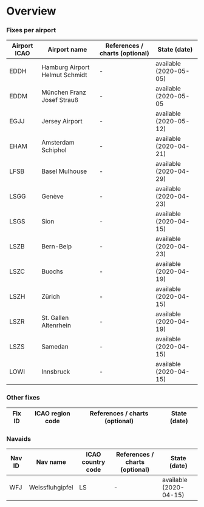 # Overview

### Fixes per airport
Airport ICAO | Airport name | References / charts (optional) | State (date)
------------ | ------------ | ------------------------------ | ------------
EDDH | Hamburg Airport Helmut Schmidt | - | available (2020-05-05)
EDDM | München Franz Josef Strauß | - | available (2020-05-05
EGJJ | Jersey Airport | - | available (2020-05-12)
EHAM | Amsterdam Schiphol | - | available (2020-04-21)
LFSB | Basel Mulhouse | - | available (2020-04-29)
LSGG | Genève | - | available (2020-04-23)
LSGS | Sion | - | available (2020-04-15)
LSZB | Bern-Belp | - | available (2020-04-23)
LSZC | Buochs | - | available (2020-04-19)
LSZH | Zürich | - | available (2020-04-15)
LSZR | St. Gallen Altenrhein | - | available (2020-04-19)
LSZS | Samedan | - | available (2020-04-15)
LOWI | Innsbruck | - | available (2020-04-15)


### Other fixes
Fix ID | ICAO region code | References / charts (optional) | State (date)
------ | ---------------- | ------------------------------ | ------------
 


### Navaids
Nav ID | Nav name | ICAO country code | References / charts (optional) | State (date)
------ | -------- | ---------------- | ------------------------------ | -------------
WFJ | Weissfluhgipfel | LS | - | available (2020-04-15)

